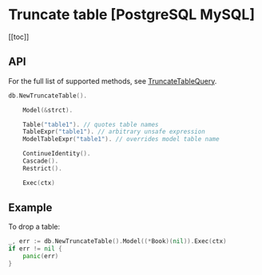 # Truncate table [PostgreSQL MySQL]

[[toc]]

## API

For the full list of supported methods, see
[TruncateTableQuery](https://pkg.go.dev/github.com/uptrace/bun#TruncateTableQuery).

```go
db.NewTruncateTable().

	Model(&strct).

	Table("table1"). // quotes table names
	TableExpr("table1"). // arbitrary unsafe expression
	ModelTableExpr("table1"). // overrides model table name

	ContinueIdentity().
	Cascade().
	Restrict().

	Exec(ctx)
```

## Example

To drop a table:

```go
_, err := db.NewTruncateTable().Model((*Book)(nil)).Exec(ctx)
if err != nil {
	panic(err)
}
```

